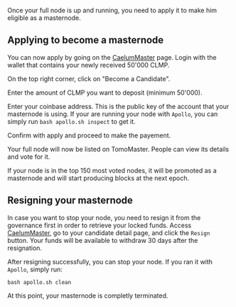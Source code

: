 Once your full node is up and running, you need to apply it to make him eligible as a masternode.


## Applying to become a masternode
You can now apply by going on the [CaelumMaster](https://master.testnet.caelumfoundation.com) page.
Login with the wallet that contains your newly received 50'000 CLMP.

On the top right corner, click on "Become a Candidate".

Enter the amount of CLMP you want to deposit (minimum 50'000).

Enter your coinbase address. This is the public key of the account that your masternode is using.
If your are running your node with `Apollo`, you can simply run `bash apollo.sh inspect` to get it.

Confirm with apply and proceed to make the payement.

Your full node will now be listed on TomoMaster.
People can view its details and vote for it.

If your node is in the top 150 most voted nodes, it will be promoted as a masternode and will start producing blocks at the next epoch.

## Resigning your masternode
In case you want to stop your node, you need to resign it from the governance first in order to retrieve your locked funds.
Access [CaelumMaster](https://master.testnet.caelumfoundation.com), go to your candidate detail page, and click the `Resign` button.
Your funds will be available to withdraw 30 days after the resignation.

After resigning successfully, you can stop your node. If you ran it with `Apollo`, simply run:
```
bash apollo.sh clean
```

At this point, your masternode is completly terminated.
